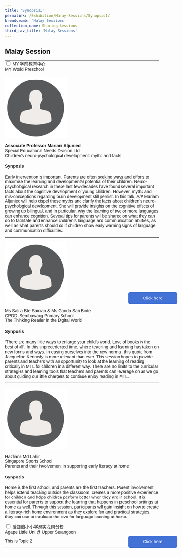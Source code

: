 ```yaml
---
title: 'Synopsis1'
permalink: /Exhibition/Malay-Sessions/Synopsis1/
breadcrumb: 'Malay Sessions'
collection_name: Sharing-Sessions
third_nav_title: 'Malay Sessions'
---
```

## 	Malay Session
<html>
<head>
<style>
 table {
  font-family: arial, sans-serif;
  border-collapse: collapse;
  width: 100%;
}

td, th {
  border: 1px solid #dddddd;
  text-align: left;
  padding: 8px;
}

 div.btntop {
 position:fixed;
 float:right;
 bottom:20px;
 right:80px;
 z-index:99;
 boder:none;
 background-color:#4169e1;
 cursor:pointer;
 padding:15px;
  boder-radius:4px;
  color:white;
  font-weight:600;
    }
    .hl{
    display: inline-block;
    padding: 12px 20px;
    text-align: center;
    text-decoration: none;
    color: #fff;
    background-color: #4372d6;
    border-radius: 6px;
    outline: 0;
    cursor: pointer;
    margin-right: 10px;
    margin-bottom: 7px;
    width: 120px;
}
  .tbl{
    border:0 none;
    padding:0; 
    margin:0;
    border-collapse: collapse;
}
  .tbl a {
    position:absolute;
    margin-left: -100px;
}
img {
height:auto;
max-width:40%;
}
</style>
</head>
<body>  
<table class="tbl">
<tr>
<td style="border:0 none;padding: 0; margin:0;">
<div class="atab">
      <input id="tab-1" type="checkbox" name="tab">
      <label for="tab-1">MY 学前教育中心 <br/> MY World Preschool</label>
      <div class="tab-content">
       <br/>
  <div class="row">
 <div class="column">
<img src="images/cropped-person-icon-8-2.png" style="width:100%">
   </div>
   <p><strong>Associate Professor Mariam Aljunied </strong> <br/> Special Educational Needs Division Ltd  <br/>
   Children’s neuro-psychological development: myths and facts  </p>
   </div>
  <h4> Synposis</h4>
  <p>Early intervention is important. Parents are often seeking ways and efforts to maximise the learning and developmental potential of their children. Neuro-psychological research in these last few decades have found several important facts about the cognitive development of young children. However, myths and mis-conceptions regarding brain development still persist. In this talk, A/P Mariam Aljunied will help dispel these myths and clarify the facts about children’s neuro-psychological development. She will provide insights on the cognitive effects of growing up bilingual, and in particular, why the learning of two or more languages can enhance cognition. Several tips for parents will be shared on what they can do to facilitate and enhance children’s language and communication abilities, as well as what parents should do if children show early warning signs of language and communication difficulties. </p>
<hr>
 <div class="row">
  <div class="column">
    <img src="images/cropped-person-icon-8-2.png" style="width:100%">
  </div>
    <p>Ms Salna Bte Saiman & Ms Ganda Sari Binte  <br/> CPDD, Sembawang Primary School  <br/>
   The Thinking Reader in the Digital World  </p>
   </div>
  <h4> Synposis</h4>
  <p>‘There are many little ways to enlarge your child’s world. Love of books is the best of all’. In this unprecedented time, where teaching and learning has taken on new forms and ways. In easing ourselves into the new normal, this quote from Jacqueline Kennedy is more relevant than ever. This session hopes to provide parents and teachers with an opportunity to look at the learning of reading critically in MTL for children in a different way. There are no limits to the curricular strategies and learning tools that teachers and parents can leverage on as we go about guiding our little chargers to continue enjoy reading in MTL. </p>
<hr>
  <div class="row">
  <div class="column">
    <img src="images/cropped-person-icon-8-2.png" style="width:100%">
  </div>
    <p>Hazliana Md Lahir  <br/> Singapore Sports School  <br/>
   Parents and their involvement in supporting early literacy at home </p>
   </div>
  <h4> Synposis</h4>
  <p>Home is the first school, and parents are the first teachers. Parent involvement helps extend teaching outside the classroom, creates a more positive experience for children and helps children perform better when they are in school. It is essential for parents to support the learning that happens in preschool settings at home as well. Through this session, participants will gain insight on how to create a literacy-rich home environment as they explore fun and practical strategies, they can use to inculcate the love for language learning at home. </p>
</div>

<td style="border:0 none;padding: 0; margin:0;">
  <a href="/test/ML-video/"><div class="hl">Click here</div></a>
</td>
</tr>
  <tr>
<td style="border:0 none;padding: 0; margin:0;">
<div class="atab">
      <input id="tab-2" type="checkbox" name="tab">
      <label for="tab-2">爱加倍小小学府实龙岗分校 <br/> Agape Little Uni @ Upper Serangoon</label>
      <div class="tab-content">      
       <p>This is Topic 2</p>      
</div></div>
</td>
<td style="border:0 none;padding: 0; margin:0;">
  <a href="/test/ML-video/"><div class="hl">Click here</div></a>
</td>
</tr>
</table>
<div class="btntop"><a href="#top" style="text-decoration:none;"><span style="color:white"><b>Top</b></span></a></div>
